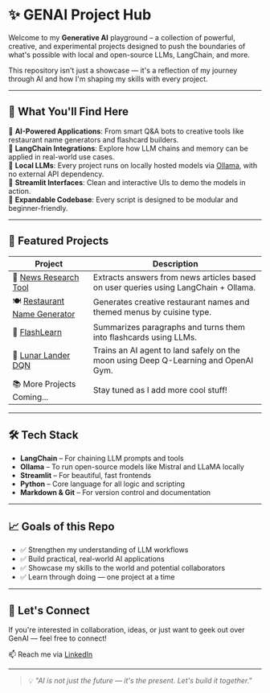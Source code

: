 
# ✨ GENAI Project Hub

Welcome to my **Generative AI** playground – a collection of powerful, creative, and experimental projects designed to push the boundaries of what's possible with local and open-source LLMs, LangChain, and more.

This repository isn't just a showcase — it's a reflection of my journey through AI and how I'm shaping my skills with every project.

---

## 🚀 What You'll Find Here

🔹 **AI-Powered Applications**: From smart Q&A bots to creative tools like restaurant name generators and flashcard builders.  
🔹 **LangChain Integrations**: Explore how LLM chains and memory can be applied in real-world use cases.  
🔹 **Local LLMs**: Every project runs on locally hosted models via [Ollama](https://ollama.com), with no external API dependency.  
🔹 **Streamlit Interfaces**: Clean and interactive UIs to demo the models in action.  
🔹 **Expandable Codebase**: Every script is designed to be modular and beginner-friendly.

---

## 🧠 Featured Projects

| Project | Description |
|--------|-------------|
| 📰 [News Research Tool](https://github.com/Aashifaabdul/GENAI/tree/main/Equity%20Research%20Tool) | Extracts answers from news articles based on user queries using LangChain + Ollama. |
| 🍽️ [Restaurant Name Generator](https://github.com/Aashifaabdul/GENAI/tree/main/Restaurant%20Name%20Generator) | Generates creative restaurant names and themed menus by cuisine type. |
| 🧾 [FlashLearn](https://github.com/Aashifaabdul/FlashLearn-Smart-Study-Assistant) | Summarizes paragraphs and turns them into flashcards using LLMs. |
| 🌙 [Lunar Lander DQN](https://github.com/Aashifaabdul/GENAI/tree/main/Deep%20Q%20learning) | Trains an AI agent to land safely on the moon using Deep Q-Learning and OpenAI Gym. |
| 📚 More Projects Coming... | Stay tuned as I add more cool stuff! |


---

## 🛠️ Tech Stack

- **LangChain** – For chaining LLM prompts and tools  
- **Ollama** – To run open-source models like Mistral and LLaMA locally  
- **Streamlit** – For beautiful, fast frontends  
- **Python** – Core language for all logic and scripting  
- **Markdown & Git** – For version control and documentation

---

## 📈 Goals of this Repo

- ✅ Strengthen my understanding of LLM workflows  
- ✅ Build practical, real-world AI applications  
- ✅ Showcase my skills to the world and potential collaborators  
- ✅ Learn through doing — one project at a time

---

## 🤝 Let's Connect

If you're interested in collaboration, ideas, or just want to geek out over GenAI — feel free to connect!

📫 Reach me via [LinkedIn](https://www.linkedin.com/in/aashifa-parveen-44571b280/)

---

> 💡 *"AI is not just the future — it's the present. Let's build it together."*

